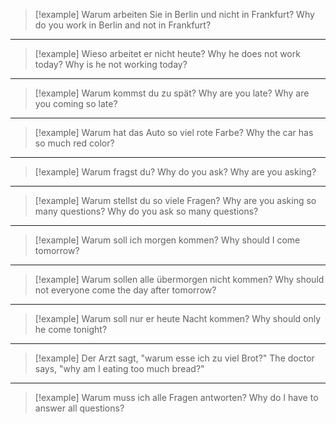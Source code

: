 
> [!example] Warum arbeiten Sie in Berlin und nicht in Frankfurt?
> Why do you work in Berlin and not in Frankfurt?
---
> [!example] Wieso arbeitet er nicht heute?
> Why he does not work today? Why is he not working today?
---
> [!example] Warum kommst du zu spät?
> Why are you late? Why are you coming so late?
---
> [!example] Warum hat das Auto so viel rote Farbe?
> Why the car has so much red color?
---
> [!example] Warum fragst du?
> Why do you ask? Why are you asking?
---
> [!example] Warum stellst du so viele Fragen?
> Why are you asking so many questions? Why do you ask so many questions?
---
> [!example] Warum soll ich morgen kommen?
> Why should I come tomorrow?
---
> [!example] Warum sollen alle übermorgen nicht kommen?
> Why should not everyone come the day after tomorrow?
---
> [!example] Warum soll nur er heute Nacht kommen?
> Why should only he come tonight?
---
> [!example] Der Arzt sagt, "warum esse ich zu viel Brot?"
> The doctor says, "why am I eating too much bread?"
---
> [!example] Warum muss ich alle Fragen antworten?
> Why do I have to answer all questions?

